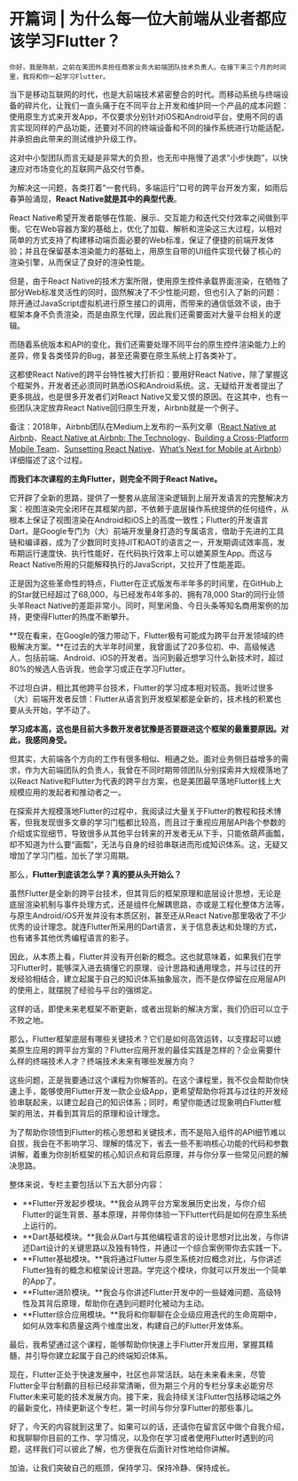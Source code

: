 # 开篇词 | 为什么每一位大前端从业者都应该学习Flutter？

    你好，我是陈航，之前在美团外卖担任商家业务大前端团队技术负责人。在接下来三个月的时间里，我将和你一起学习Flutter。

当下是移动互联网的时代，也是大前端技术紧密整合的时代。而移动系统与终端设备的碎片化，让我们一直头痛于在不同平台上开发和维护同一个产品的成本问题：使用原生方式来开发App，不仅要求分别针对iOS和Android平台，使用不同的语言实现同样的产品功能，还要对不同的终端设备和不同的操作系统进行功能适配，并承担由此带来的测试维护升级工作。

这对中小型团队而言无疑是非常大的负担，也无形中拖慢了追求“小步快跑”，以快速应对市场变化的互联网产品交付节奏。

为解决这一问题，各类打着“一套代码，多端运行”口号的跨平台开发方案，如雨后春笋般涌现，**React Native就是其中的典型代表**。

React Native希望开发者能够在性能、展示、交互能力和迭代交付效率之间做到平衡。它在Web容器方案的基础上，优化了加载、解析和渲染这三大过程，以相对简单的方式支持了构建移动端页面必要的Web标准，保证了便捷的前端开发体验；并且在保留基本渲染能力的基础上，用原生自带的UI组件实现代替了核心的渲染引擎，从而保证了良好的渲染性能。

但是，由于React Native的技术方案所限，使用原生控件承载界面渲染，在牺牲了部分Web标准灵活性的同时，固然解决了不少性能问题，但也引入了新的问题：除开通过JavaScript虚拟机进行原生接口的调用，而带来的通信低效不谈，由于框架本身不负责渲染，而是由原生代理，因此我们还需要面对大量平台相关的逻辑。

而随着系统版本和API的变化，我们还需要处理不同平台的原生控件渲染能力上的差异，修复各类怪异的Bug，甚至还需要在原生系统上打各类补丁。

这都使React Native的跨平台特性被大打折扣：要用好React Native，除了掌握这个框架外，开发者还必须同时熟悉iOS和Android系统。这，无疑给开发者提出了更多挑战，也是很多开发者们对React Native又爱又恨的原因。在这其中，也有一些团队决定放弃React Native回归原生开发，Airbnb就是一个例子。

备注：2018年，Airbnb团队在Medium上发布的一系列文章（[React Native at Airbnb](https://medium.com/airbnb-engineering/react-native-at-airbnb-f95aa460be1c)、[React Native at Airbnb: The Technology](https://medium.com/airbnb-engineering/react-native-at-airbnb-the-technology-dafd0b43838)、[Building a Cross-Platform Mobile Team](https://medium.com/airbnb-engineering/building-a-cross-platform-mobile-team-3e1837b40a88)、[Sunsetting React Native](https://medium.com/airbnb-engineering/sunsetting-react-native-1868ba28e30a)、[What’s Next for Mobile at Airbnb](https://medium.com/airbnb-engineering/whats-next-for-mobile-at-airbnb-5e71618576ab)）详细描述了这个过程。

**而我们本次课程的主角Flutter，则完全不同于React Native。**

它开辟了全新的思路，提供了一整套从底层渲染逻辑到上层开发语言的完整解决方案：视图渲染完全闭环在其框架内部，不依赖于底层操作系统提供的任何组件，从根本上保证了视图渲染在Android和iOS上的高度一致性；Flutter的开发语言Dart，是Google专门为（大）前端开发量身打造的专属语言，借助于先进的工具链和编译器，成为了少数同时支持JIT和AOT的语言之一，开发期调试效率高，发布期运行速度快、执行性能好，在代码执行效率上可以媲美原生App。而这与React Native所用的只能解释执行的JavaScript，又拉开了性能差距。

正是因为这些革命性的特点，Flutter在正式版发布半年多的时间里，在GitHub上的Star就已经超过了68,000，与已经发布4年多的、拥有78,000 Star的同行业领头羊React Native的差距非常小。同时，阿里闲鱼、今日头条等知名商用案例的加持，更使得Flutter的热度不断攀升。

**现在看来，在Google的强力带动下，Flutter极有可能成为跨平台开发领域的终极解决方案。**在过去的大半年时间里，我曾面试了20多位初、中、高级候选人，包括前端、Android、iOS的开发者。当问到最近想学习什么新技术时，超过80%的候选人告诉我，他会学习或正在学习Flutter。

不过坦白讲，相比其他跨平台技术，Flutter的学习成本相对较高。我听过很多（大）前端开发者反馈：Flutter从语言到开发框架都是全新的，技术栈的积累也要从头开始，学不动了。

**学习成本高，这也是目前大多数开发者犹豫是否要跟进这个框架的最重要原因。对此，我感同身受。**

但其实，大前端各个方向的工作有很多相似、相通之处。面对业务侧日益增多的需求，作为大前端团队的负责人，我曾在不同时期带领团队分别探索并大规模落地了以React Native和Flutter为代表的跨平台方案，也是美团最早落地Flutter线上大规模应用的发起者和推动者之一。

在探索并大规模落地Flutter的过程中，我阅读过大量关于Flutter的教程和技术博客，但我发现很多文章的学习门槛都比较高，而且过于重视应用层API各个参数的介绍或实现细节，导致很多从其他平台转来的开发者无从下手，只能依葫芦画瓢，却不知道为什么要“画瓢”，无法与自身的经验串联进而形成知识体系。这，无疑又增加了学习门槛，加长了学习周期。

那么，**Flutter到底该怎么学？真的要从头开始么？**

虽然Flutter是全新的跨平台技术，但其背后的框架原理和底层设计思想，无论是底层渲染机制与事件处理方式，还是组件化解耦思路，亦或是工程化整体方法等，与原生Android/iOS开发并没有本质区别，甚至还从React Native那里吸收了不少优秀的设计理念。就连Flutter所采用的Dart语言，关于信息表达和处理的方式，也有诸多其他优秀编程语言的影子。

因此，从本质上看，Flutter并没有开创新的概念。这也就意味着，如果我们在学习Flutter时，能够深入进去搞懂它的原理、设计思路和通用理念，并与过往的开发经验相结合，建立起属于自己的知识体系抽象层次，而不是仅停留在应用层API的使用上，就摆脱了经验与平台的强绑定。

这样的话，即使未来老框架不断更新，或者出现新的解决方案，我们仍旧可以立于不败之地。

那么，Flutter框架底层有哪些关键技术？它们是如何高效运转，以支撑起可以媲美原生应用的跨平台方案的？Flutter应用开发的最佳实践是怎样的？企业需要什么样的终端技术人才？终端技术未来有哪些发展方向？

这些问题，正是我要通过这个课程为你解答的。在这个课程里，我不仅会帮助你快速上手，能够使用Flutter开发一款企业级App，更希望帮助你将其与过往的开发经验串联起来，以建立起自己的知识体系；同时，希望你能透过现象明白Flutter框架的用法，并看到其背后的原理和设计理念。

为了帮助你领悟到Flutter的核心思想和关键技术，而不是陷入组件的API细节难以自拔，我会在不影响学习、理解的情况下，省去一些不影响核心功能的代码和参数讲解，着重为你剖析框架的核心知识点和背后原理，并与你分享一些常见问题的解决思路。

整体来说，专栏主要包括以下五大部分内容：

*   **Flutter开发起步模块。**我会从跨平台方案发展历史出发，与你介绍Flutter的诞生背景、基本原理，并带你体验一下Flutter代码是如何在原生系统上运行的。
*   **Dart基础模块。**我会从Dart与其他编程语言的设计思想对比出发，与你讲述Dart设计的关键思路以及独有特性，并通过一个综合案例带你去实践一下。
*   **Flutter基础模块。**我将通过Flutter与原生系统对应概念对比，与你讲述Flutter独有的概念和框架设计思路。学完这个模块，你就可以开发出一个简单的App了。
*   **Flutter进阶模块。**我会与你讲述Flutter开发中的一些疑难问题、高级特性及其背后原理，帮助你在遇到问题时化被动为主动。
*   **Flutter综合应用模块。**我将和你聊聊在企业级应用迭代的生命周期中，如何从效率和质量这两个维度出发，构建自己的Flutter开发体系。

最后，我希望通过这个课程，能够帮助你快速上手Flutter开发应用，掌握其精髓，并引导你建立起属于自己的终端知识体系。

现在，Flutter正处于快速发展中，社区也非常活跃。站在未来看未来，尽管Flutter全平台制霸的目标已经非常清晰，但为期三个月的专栏分享未必能穷尽Flutter未来可能的技术发展方向。接下来，我会持续关注Flutter包括移动端之外的最新变化，持续更新这个专栏，第一时间与你分享Flutter的那些事儿。

好了，今天的内容就到这里了。如果可以的话，还请你在留言区中做个自我介绍，和我聊聊你目前的工作、学习情况，以及你在学习或者使用Flutter时遇到的问题，这样我们可以彼此了解，也方便我在后面针对性地给你讲解。

加油，让我们突破自己的瓶颈，保持学习、保持冷静、保持成长。
    